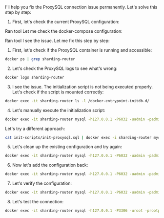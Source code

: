 I'll help you fix the ProxySQL connection issue permanently. Let's solve this step by step:

1. First, let's check the current ProxySQL configuration:

Ran tool
Let me check the docker-compose configuration:

Ran tool
I see the issue. Let me fix this step by step:

1. First, let's check if the ProxySQL container is running and accessible:

```bash
docker ps | grep sharding-router
```
2. Let's check the ProxySQL logs to see what's wrong:

```bash
docker logs sharding-router
```
3. I see the issue. The initialization script is not being executed properly. Let's check if the script is mounted correctly:

```bash
docker exec -it sharding-router ls -l /docker-entrypoint-initdb.d/
```
4. Let's manually execute the initialization script:

```bash
docker exec -it sharding-router mysql -h127.0.0.1 -P6032 -uadmin -padmin < init-scripts/init-proxysql.sql
```
Let's try a different approach:

```bash
cat init-scripts/init-proxysql.sql | docker exec -i sharding-router mysql -h127.0.0.1 -P6032 -uadmin -padmin
```
5. Let's clean up the existing configuration and try again:

```bash
docker exec -it sharding-router mysql -h127.0.0.1 -P6032 -uadmin -padmin -e "DELETE FROM mysql_servers; DELETE FROM mysql_users; LOAD MYSQL SERVERS TO RUNTIME; LOAD MYSQL USERS TO RUNTIME; SAVE MYSQL SERVERS TO DISK; SAVE MYSQL USERS TO DISK;"
```
6. Now let's add the configuration back:

```bash
docker exec -it sharding-router mysql -h127.0.0.1 -P6032 -uadmin -padmin -e "INSERT INTO mysql_users (username, password, default_hostgroup, max_connections, default_schema, transaction_persistent, fast_forward, backend, frontend, active) VALUES ('root', 'rootpassword', 10, 1000, 'shard1', 1, 0, 1, 1, 1); INSERT INTO mysql_servers (hostname, port, hostgroup_id, status, weight, max_connections, max_replication_lag, use_ssl, max_latency_ms, comment) VALUES ('shard1-node1', 3306, 10, 'ONLINE', 1, 200, 10, 0, 1000, 'Shard 1 Primary - Users 1-1000'), ('shard1-node2', 3306, 10, 'ONLINE', 1, 200, 10, 0, 1000, 'Shard 1 Replica - Users 1-1000'), ('shard2-node1', 3306, 20, 'ONLINE', 1, 200, 10, 0, 1000, 'Shard 2 Primary - Users 1001-2000'), ('shard2-node2', 3306, 20, 'ONLINE', 1, 200, 10, 0, 1000, 'Shard 2 Replica - Users 1001-2000'), ('shard3-node1', 3306, 30, 'ONLINE', 1, 200, 10, 0, 1000, 'Shard 3 Primary - Users 2001-3000'), ('shard3-node2', 3306, 30, 'ONLINE', 1, 200, 10, 0, 1000, 'Shard 3 Replica - Users 2001-3000'); LOAD MYSQL USERS TO RUNTIME; LOAD MYSQL SERVERS TO RUNTIME; SAVE MYSQL USERS TO DISK; SAVE MYSQL SERVERS TO DISK;"
```
7. Let's verify the configuration:

```bash
docker exec -it sharding-router mysql -h127.0.0.1 -P6032 -uadmin -padmin -e "SELECT username, password, default_hostgroup, active FROM mysql_users; SELECT hostname, port, hostgroup_id, status FROM mysql_servers;"
```
8. Let's test the connection:

```bash
docker exec -it sharding-router mysql -h127.0.0.1 -P3306 -uroot -prootpassword -e "SELECT 1;"
```